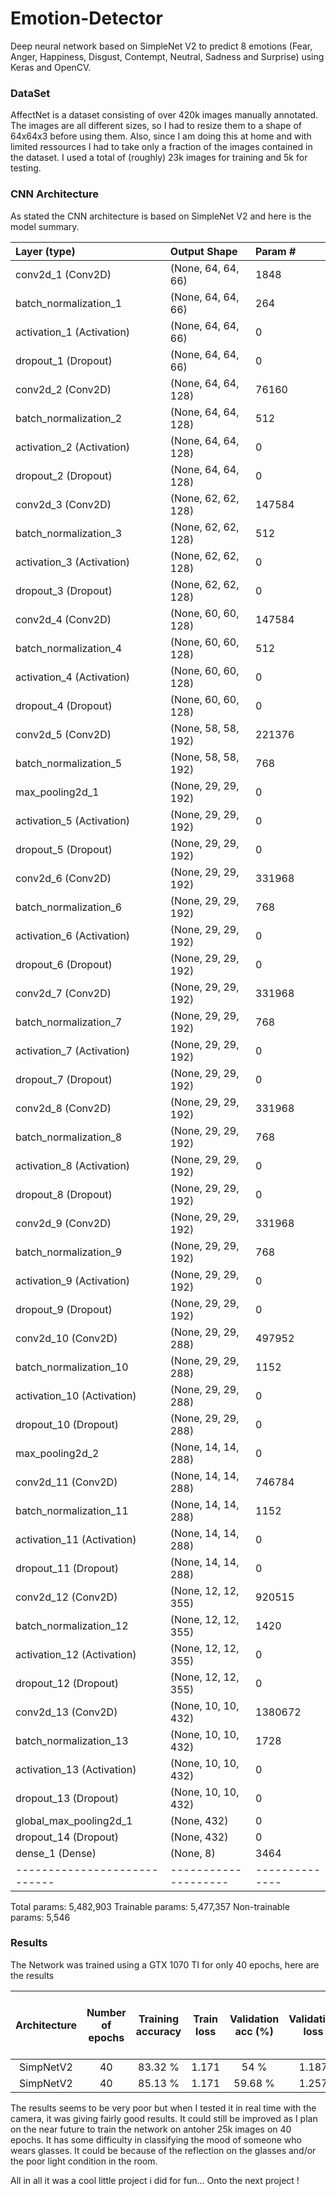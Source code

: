 # Emotion-Detector
Deep neural network based on SimpleNet V2 to predict 8 emotions (Fear, Anger, Happiness, Disgust, Contempt, Neutral, Sadness and Surprise) using Keras and OpenCV. 

### DataSet
AffectNet is a dataset consisting of over 420k images manually annotated. The images are all different sizes, so I had to resize them to a shape of 64x64x3 before using them. Also, since I am doing this at home and with limited ressources I had to take only a fraction of the images contained in the dataset. I used a total of (roughly) 23k images for training and 5k for testing.  

### CNN Architecture
As stated the CNN architecture is based on SimpleNet V2 and here is the model summary.

Layer (type)                | Output Shape       |      Param #   
| :---                      |:---                |:---
conv2d_1 (Conv2D)           | (None, 64, 64, 66) |       1848                           
batch_normalization_1       | (None, 64, 64, 66) |       264       
activation_1 (Activation)   | (None, 64, 64, 66) |       0         
dropout_1 (Dropout)         | (None, 64, 64, 66) |       0         
conv2d_2 (Conv2D)           | (None, 64, 64, 128)|       76160     
batch_normalization_2       | (None, 64, 64, 128)|       512       
activation_2 (Activation)   | (None, 64, 64, 128)|       0         
dropout_2 (Dropout)         | (None, 64, 64, 128)|       0         
conv2d_3 (Conv2D)           | (None, 62, 62, 128)|       147584    
batch_normalization_3       | (None, 62, 62, 128)|       512       
activation_3 (Activation)   | (None, 62, 62, 128)|       0         
dropout_3 (Dropout)         | (None, 62, 62, 128)|       0         
conv2d_4 (Conv2D)           | (None, 60, 60, 128)|       147584    
batch_normalization_4       | (None, 60, 60, 128)|       512       
activation_4 (Activation)   | (None, 60, 60, 128)|       0         
dropout_4 (Dropout)         | (None, 60, 60, 128)|       0         
conv2d_5 (Conv2D)           | (None, 58, 58, 192)|       221376    
batch_normalization_5       | (None, 58, 58, 192)|       768       
max_pooling2d_1             | (None, 29, 29, 192)|       0         
activation_5 (Activation)   | (None, 29, 29, 192)|       0         
dropout_5 (Dropout)         | (None, 29, 29, 192)|       0         
conv2d_6 (Conv2D)           | (None, 29, 29, 192)|       331968    
batch_normalization_6       | (None, 29, 29, 192)|       768       
activation_6 (Activation)   | (None, 29, 29, 192)|       0         
dropout_6 (Dropout)         | (None, 29, 29, 192)|       0         
conv2d_7 (Conv2D)           | (None, 29, 29, 192)|       331968    
batch_normalization_7       | (None, 29, 29, 192)|       768       
activation_7 (Activation)   | (None, 29, 29, 192)|       0         
dropout_7 (Dropout)         | (None, 29, 29, 192)|       0         
conv2d_8 (Conv2D)           | (None, 29, 29, 192)|       331968    
batch_normalization_8       | (None, 29, 29, 192)|       768       
activation_8 (Activation)   | (None, 29, 29, 192)|       0         
dropout_8 (Dropout)         | (None, 29, 29, 192)|       0         
conv2d_9 (Conv2D)           | (None, 29, 29, 192)|       331968    
batch_normalization_9       | (None, 29, 29, 192)|       768       
activation_9 (Activation)   | (None, 29, 29, 192)|       0         
dropout_9 (Dropout)         | (None, 29, 29, 192)|       0         
conv2d_10 (Conv2D)          | (None, 29, 29, 288)|       497952    
batch_normalization_10      | (None, 29, 29, 288)|       1152      
activation_10 (Activation)  | (None, 29, 29, 288)|       0         
dropout_10 (Dropout)        | (None, 29, 29, 288)|       0         
max_pooling2d_2             | (None, 14, 14, 288)|       0         
conv2d_11 (Conv2D)          | (None, 14, 14, 288)|       746784    
batch_normalization_11      | (None, 14, 14, 288)|       1152      
activation_11 (Activation)  | (None, 14, 14, 288)|       0         
dropout_11 (Dropout)        | (None, 14, 14, 288)|       0         
conv2d_12 (Conv2D)          | (None, 12, 12, 355)|       920515    
batch_normalization_12      | (None, 12, 12, 355)|       1420      
activation_12 (Activation)  | (None, 12, 12, 355)|       0         
dropout_12 (Dropout)        | (None, 12, 12, 355)|       0         
conv2d_13 (Conv2D)          | (None, 10, 10, 432)|       1380672   
batch_normalization_13      | (None, 10, 10, 432)|       1728      
activation_13 (Activation)  | (None, 10, 10, 432)|       0         
dropout_13 (Dropout)        | (None, 10, 10, 432)|       0         
global_max_pooling2d_1      | (None, 432)        |       0         
dropout_14 (Dropout)        | (None, 432)        |       0         
dense_1 (Dense)             | (None, 8)          |       3464      
----------------------------|--------------------|--------------
Total params: 5,482,903
Trainable params: 5,477,357
Non-trainable params: 5,546


### Results
The Network was trained using a GTX 1070 TI for only 40 epochs, here are the results

Architecture | Number of epochs| Training accuracy | Train loss | Validation acc (%) | Validation loss | Number of images trained on
| :---:      | :---:           |:---:      |:---:       |:---:               |:---:   | :---: 
SimpNetV2    | 40              | 83.32 %           | 1.171     | 54 %           | 1.187 | 23018
SimpNetV2    | 40              | 85.13 %           | 1.171     | 59.68 %           | 1.257 | 46036

The results seems to be very poor but when I tested it in real time with the camera, it was giving fairly good results. It could still be improved as I plan on the near future to train the network on antoher 25k images on 40 epochs. It has some difficulty in classifying the mood of someone who wears glasses. It could be because of the reflection on the glasses and/or the poor light condition in the room. 

All in all it was a cool little project i did for fun... Onto the next project !

